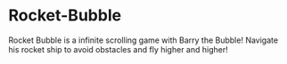 # Rocket-Bubble
Rocket Bubble is a infinite scrolling game with Barry the Bubble! Navigate his rocket ship to avoid obstacles and fly higher and higher!
